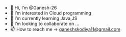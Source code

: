 - 👋 Hi, I’m @Ganesh-26
- 👀 I’m interested in Cloud programming
- 🌱 I’m currently learning Java,JS
- 💞️ I’m looking to collaborate on ...
- 📫 How to reach me -> ganeshskodiya11@gmail.com

<!---
Ganesh-26/Ganesh-26 is a ✨ special ✨ repository because its `README.md` (this file) appears on your GitHub profile.
You can click the Preview link to take a look at your changes.
--->
